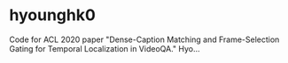 # hyounghk0
Code for ACL 2020 paper \"Dense-Caption Matching and Frame-Selection Gating for Temporal Localization in VideoQA.\" Hyo…
